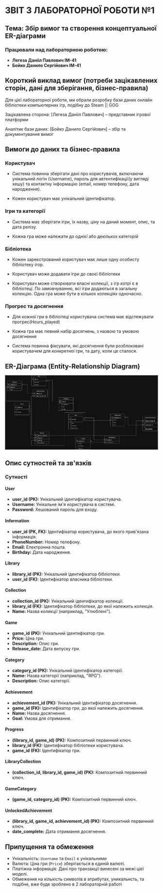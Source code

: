 # ЗВІТ З ЛАБОРАТОРНОЇ РОБОТИ №1
## Тема: Збір вимог та створення концептуальної ER-діаграми

### Працювали над лабораторною роботою:
* **Легеза Данііл Павлович IM-41**
* **Бойко Данило Сергійович IM-41**

## Короткий виклад вимог (потреби зацікавлених сторін, дані для зберігання, бізнес-правила)
Для цієї лабораторної роботи, ми обрали розробку бази даних онлайн бібліотеки компьютерних ігр, подібну до Steam || GOG

Зацікавлена сторона: [Легеза Данііл Павлович] – представник ігрової платформи

Аналітик бази даних: [Бойко Данило Сергійович] – збір та документування вимог

## Вимоги до даних та бізнес-правила

### Користувач
+ Система повинна зберігати дані про користувачів, включаючи унікальний логін (Username), пароль для автентифікації(у вигляді хешу) та контактну інформацію (email, номер телефону, дата народження).

+ Кожен користувач має унікальний ідентифікатор.

### Ігри та категорії

+ Система має зберігати ігри, їх назву, ціну на даний момент, опис, та дата релізу.

+ Кожна гра може належати до однієї або декількох категорій

### Бібліотека 

+ Кожен зареєстрований користувач має лише одну особисту бібліотеку ігор.

+ Користувач може додавати ігри до своєї бібліотеки

+ Користувач може створювати власні колекції, з ігр котрі є в бібліотеці. По замовчуванню, всі ігри додаються в загальну колекцію. Одна гра може бути в кількох колекціях одночасно.

### Прогрес та досягнення

- Для кожної гри в бібліотеці користувача система має відстежувати прогрес(Hours_played)

- Кожна гра має певний набір досягнень, з назвою та умовою досягнення

- Система повинна фіксувати, які досягнення були розблоковані користувачем для конкретної гри, та дату, коли це сталося.

## ER-Діаграма (Entity-Relationship Diagram)

![DIAGRAMA!!!!](lab1/lab1_scheme.png)

## Опис сутностей та зв'язків

### Сутності

#### User
+ **user_id (PK):** Унікальний ідентифікатор користувача.
+ **Username:** Унікальне ім'я користувача в системі.
+ **Password:** Хешований пароль для входу.

#### Information
+ **user_id (PK, FK):** Ідентифікатор користувача, до якого прив'язана інформація.
+ **PhoneNumber:** Номер телефону.
+ **Email:** Електронна пошта.
+ **Birthday:** Дата народження.

#### Library
+ **library_id (PK):** Унікальний ідентифікатор бібліотеки.
+ **user_id (FK):** Ідентифікатор власника бібліотеки.

#### Collection
+ **collection_id (PK):** Унікальний ідентифікатор колекції.
+ **library_id (FK):** Ідентифікатор бібліотеки, до якої належить колекція.
+ **Name:** Назва колекції (наприклад, "Улюблені").

#### Game
+ **game_id (PK):** Унікальний ідентифікатор гри.
+ **Price:** Ціна гри.
+ **Description:** Опис гри.
+ **Release_date:** Дата випуску гри.

#### Category
+ **category_id (PK):** Унікальний ідентифікатор категорії.
+ **Name:** Назва категорії (наприклад, "RPG").
+ **Description:** Опис категорії.

#### Achievement
+ **achievement_id (PK):** Унікальний ідентифікатор досягнення.
+ **game_id (FK):** Ідентифікатор гри, до якої належить досягнення.
+ **Name:** Назва досягнення.
+ **Goal:** Умова для отримання.

#### Progress
+ **(library_id, game_id) (PK):** Композитний первинний ключ.
+ **library_id (FK):** Ідентифікатор бібліотеки користувача.
+ **game_id (FK):** Ідентифікатор гри.

#### LibraryCollection
+ **(collection_id, library_id, game_id) (PK):** Композитний первинний ключ.

#### GameCategory
+ **(game_id, category_id) (PK):** Композитний первинний ключ.

#### UnlockedAchievement
+ **(library_id, game_id, achievement_id) (PK):** Композитний первинний ключ.
+ **date_complete:** Дата отримання досягнення.


## Припущення та обмеження

+ Унікальність: `Username` та `Email` є унікальними
+ Валюта: Ціна гри (`Price`) зберігається в єдиній валюті.
+ Платіжна інформація: Дані про транзакції винесені за межі цієї моделі.
+ Обмеження на кількість символів в атрибутах, уникальнсть, та подібне, вже буде зроблено в 2 лабораторній работі
